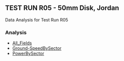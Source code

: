 ## TEST RUN R05 - 50mm Disk, Jordan  
Data Analysis for Test Run R05  
### Analysis  
- [All_Fields](All_Fields.html)
- [Ground-SpeedBySector](Ground-SpeedBySector.html)
- [PowerBySector](PowerBySector.html)
